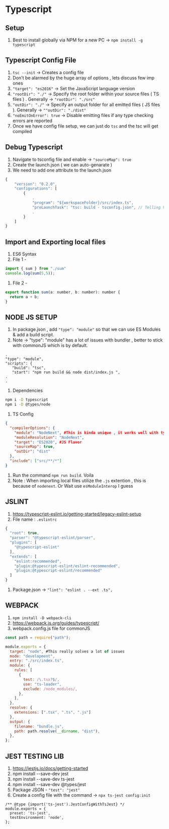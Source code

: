 #  Typescript

## Setup 

1. Best to install globally via NPM for a new PC -> `npm install -g typescript`

## Typescript Config File
 
1. `tsc --init` -> Creates a config file
1. Don't be alarmed by the huge array of options , lets discuss few imp ones
1. `"target": "es2016"` -> Set the JavaScript language version
1. `"rootDir": "./"` ->  Specify the root folder within your source files ( TS files ) . Generally -> `"rootDir": "./src"`
1. `"outDir": "./"` -> Specify an output folder for all emitted files ( JS files ). Generally -> `""outDir": "./dist"`
1. `"noEmitOnError": true` -> Disable emitting files if any type checking errors are reported
1. Once we have config file setup, we can just do `tsc` and the tsc will get compiled

## Debug Typescript

1. Navigate to tsconfig file and enable -> `"sourceMap": true`
1. Create the launch.json ( we can auto-genarate )
1. We need to add one attribute to the launch.json

```js
{
    "version": "0.2.0",
    "configurations": [
        {
            .
            "program": "${workspaceFolder}/src/index.ts",
            "preLaunchTask": "tsc: build - tsconfig.json", // Telling VSCODE to use ts compiler config file
            .
        }
    ]
}
```
## Import and Exporting local files

1. ES6 Syntax
1. File 1 -

```js
import { sum } from "./sum"
console.log(sum(5,5));
```

1. File 2 - 

```js
export function sum(a: number, b: number): number {
  return a + b;
}
```


## NODE JS SETUP

1. In package.json , add `"type": "module"` so that we can use ES Modules & add a build script.
1. Note -> "type": "module" has a lot of issues with bundler , better to stick with commonJS which is by default.

```
.
"type": "module",
"scripts": {
   "build": "tsc",
   "start": "npm run build && node dist/index.js ",
.
.
```


1. Dependencies

```bash
npm i -D typescript
npm i -D @types/node
```

1. TS Config

```json
{
  "compilerOptions": {
    "module": "NodeNext", #This is kinda unique , it works well with types modules
    "moduleResolution": "NodeNext", 
    "target": "ES2020", #JS Flavor
    "sourceMap": true,
    "outDir": "dist"
  },
  "include": ["src/**/*"]
}
```

1. Run the command `npm run build`. Voila
1. Note : When importing local files utilize the `.js` extention , this is because of `nodenext`. Or Wait use `esModuleInterop` I guess

## JSLINT

1. https://typescript-eslint.io/getting-started/legacy-eslint-setup
1. File name : `.eslintrc`

```js
{
  "root": true,
  "parser": "@typescript-eslint/parser",
  "plugins": [
    "@typescript-eslint"
  ],
  "extends": [
    "eslint:recommended",
    "plugin:@typescript-eslint/eslint-recommended",
    "plugin:@typescript-eslint/recommended"
  ]
}
```
1. Package.json -> `"lint": "eslint . --ext .ts",`


## WEBPACK 

1. `npm install -D webpack-cli`
1. https://webpack.js.org/guides/typescript/
1. webpack.config.js file for commonJS 

```js
const path = require("path");

module.exports = {
  target: "node", #This really solves a lot of issues
  mode: "development",
  entry: "./src/index.ts",
  module: {
    rules: [
      {
        test: /\.tsx?$/,
        use: "ts-loader",
        exclude: /node_modules/,
      },
    ],
  },
  resolve: {
    extensions: [".tsx", ".ts", ".js"]
  },
  output: {
    filename: "bundle.js",
    path: path.resolve(__dirname, "dist"),
  },
};

```
## JEST TESTING LIB

1. https://jestjs.io/docs/getting-started
1. npm install --save-dev jest
1. npm install --save-dev ts-jest
1. npm install --save-dev @types/jest
1. Package JSON - `"test": "jest"`
1. Create a config file with the command -> `npx ts-jest config:init`

```
/** @type {import('ts-jest').JestConfigWithTsJest} */
module.exports = {
  preset: 'ts-jest',
  testEnvironment: 'node',
};
```



